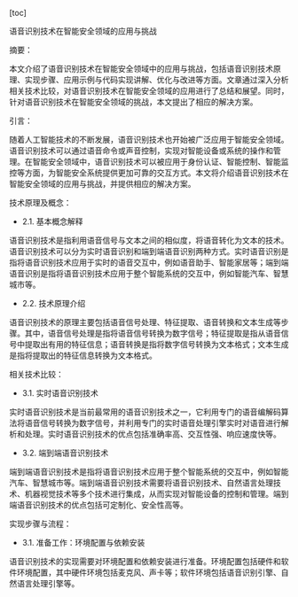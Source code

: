 
[toc]                    
                
                
语音识别技术在智能安全领域的应用与挑战

摘要：

本文介绍了语音识别技术在智能安全领域中的应用与挑战，包括语音识别技术原理、实现步骤、应用示例与代码实现讲解、优化与改进等方面。文章通过深入分析相关技术比较，对语音识别技术在智能安全领域的应用进行了总结和展望。同时，针对语音识别技术在智能安全领域的挑战，本文提出了相应的解决方案。

引言：

随着人工智能技术的不断发展，语音识别技术也开始被广泛应用于智能安全领域。语音识别技术可以通过语音命令或声音控制，实现对智能设备或系统的操作和管理。在智能安全领域中，语音识别技术可以被应用于身份认证、智能控制、智能监控等方面，为智能安全系统提供更加可靠的交互方式。本文将介绍语音识别技术在智能安全领域的应用与挑战，并提供相应的解决方案。

技术原理及概念：

- 2.1. 基本概念解释

语音识别技术是指利用语音信号与文本之间的相似度，将语音转化为文本的技术。语音识别技术可以分为实时语音识别和端到端语音识别两种方式。实时语音识别是指将语音识别技术应用于实时的语音交互中，例如语音助手、智能家居等；端到端语音识别是指将语音识别技术应用于整个智能系统的交互中，例如智能汽车、智慧城市等。

- 2.2. 技术原理介绍

语音识别技术的原理主要包括语音信号处理、特征提取、语音转换和文本生成等步骤。其中，语音信号处理是指将语音信号转换为数字信号；特征提取是指从语音信号中提取出有用的特征信息；语音转换是指将数字信号转换为文本格式；文本生成是指将提取出的特征信息转换为文本格式。

相关技术比较：

- 3.1. 实时语音识别技术

实时语音识别技术是当前最常用的语音识别技术之一，它利用专门的语音编解码算法将语音信号转换为数字信号，并利用专门的实时语音处理引擎实时对语音进行解析和处理。实时语音识别技术的优点包括准确率高、交互性强、响应速度快等。

- 3.2. 端到端语音识别技术

端到端语音识别技术是指将语音识别技术应用于整个智能系统的交互中，例如智能汽车、智慧城市等。端到端语音识别技术需要将语音识别技术、自然语言处理技术、机器视觉技术等多个技术进行集成，从而实现对智能设备的控制和管理。端到端语音识别技术的优点包括可定制化、安全性高等。

实现步骤与流程：

- 3.1. 准备工作：环境配置与依赖安装

语音识别技术的实现需要对环境配置和依赖安装进行准备。环境配置包括硬件和软件环境配置，其中硬件环境包括麦克风、声卡等；软件环境包括语音识别引擎、自然语言处理引擎等。

